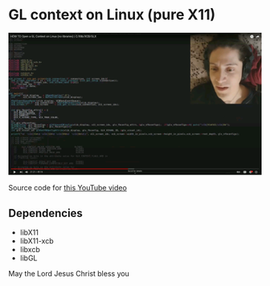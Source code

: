 # GL context on Linux (pure X11)

![Video preview](img00.png)

Source code for [this YouTube video](https://www.youtube.com/watch?v=bpWDDgaPkQI)

## Dependencies

- libX11
- libX11-xcb
- libxcb
- libGL

May the Lord Jesus Christ bless you
